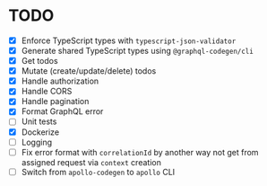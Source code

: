# TODO

- [x] Enforce TypeScript types with `typescript-json-validator`
- [x] Generate shared TypeScript types using `@graphql-codegen/cli`
- [x] Get todos
- [x] Mutate (create/update/delete) todos
- [x] Handle authorization
- [x] Handle CORS
- [x] Handle pagination
- [x] Format GraphQL error
- [ ] Unit tests
- [x] Dockerize
- [ ] Logging
- [ ] Fix error format with `correlationId` by another way not get from assigned request via `context` creation
- [ ] Switch from `apollo-codegen` to `apollo` CLI